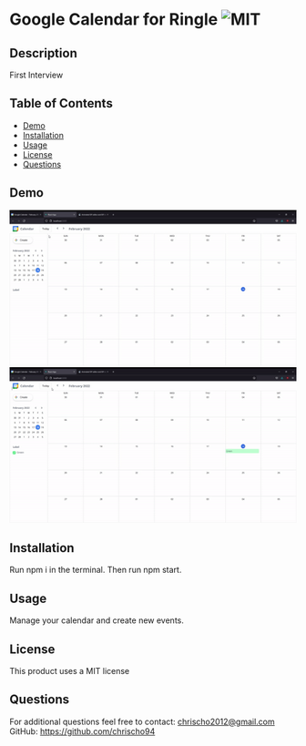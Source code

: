 # Google Calendar for Ringle ![MIT](https://img.shields.io/badge/license-MIT-red)

  ## Description 
  First Interview

  ## Table of Contents
  * [Demo](#demo)
  * [Installation](#installation)
  * [Usage](#usage)
  * [License](#license)
  * [Questions](#questions)

  ## Demo
  <img src="src/assets/ezgif.com-gif-maker1.gif">
  <img src="src/assets/ezgif.com-gif-maker2.gif">
  
  ## Installation
  Run npm i in the terminal. Then run npm start.

  ## Usage 
  Manage your calendar and create new events.

  ## License
  This product uses a MIT license

  ## Questions
  For additional questions feel free to contact: chrischo2012@gmail.com
  GitHub: https://github.com/chrischo94
  